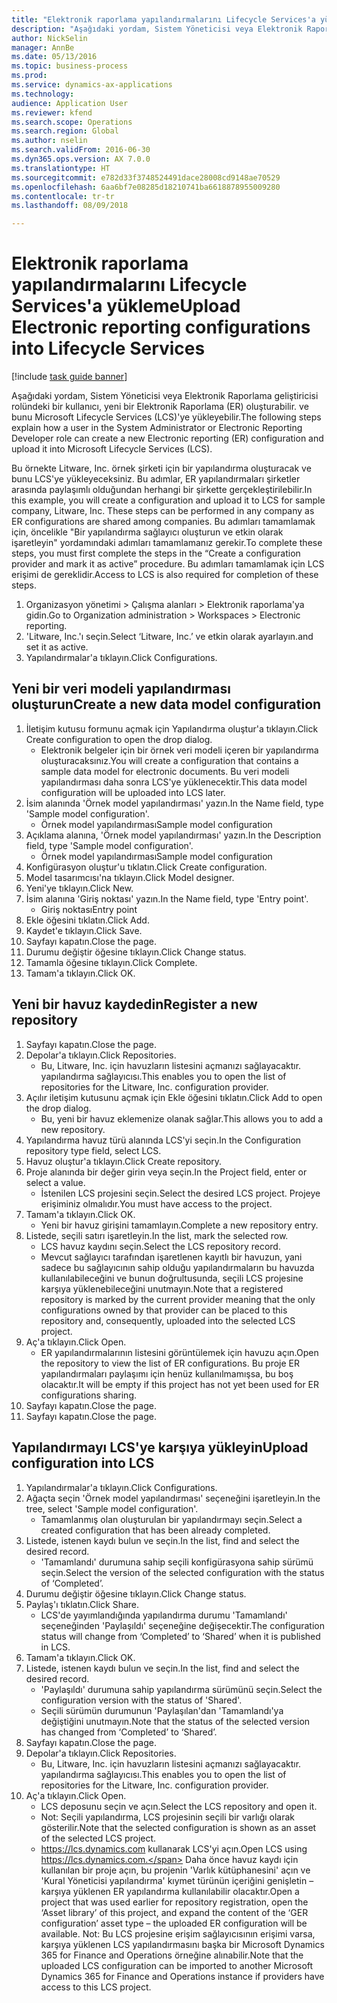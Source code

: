 ```yaml
--- 
title: "Elektronik raporlama yapılandırmalarını Lifecycle Services'a yükleme"
description: "Aşağıdaki yordam, Sistem Yöneticisi veya Elektronik Raporlama geliştiricisi rolündeki bir kullanıcı, yeni bir Elektronik Raporlama (ER) oluşturabilir. ve bunu Microsoft Lifecycle Services (LCS)'ye yükleyebilir."
author: NickSelin
manager: AnnBe
ms.date: 05/13/2016
ms.topic: business-process
ms.prod: 
ms.service: dynamics-ax-applications
ms.technology: 
audience: Application User
ms.reviewer: kfend
ms.search.scope: Operations
ms.search.region: Global
ms.author: nselin
ms.search.validFrom: 2016-06-30
ms.dyn365.ops.version: AX 7.0.0
ms.translationtype: HT
ms.sourcegitcommit: e782d33f3748524491dace28008cd9148ae70529
ms.openlocfilehash: 6aa6bf7e08285d18210741ba6618878955009280
ms.contentlocale: tr-tr
ms.lasthandoff: 08/09/2018

---
```

# <a name="upload-electronic-reporting-configurations-into-lifecycle-services"></a><span data-ttu-id="a5076-103">Elektronik raporlama yapılandırmalarını Lifecycle Services'a yükleme</span><span class="sxs-lookup"><span data-stu-id="a5076-103">Upload Electronic reporting configurations into Lifecycle Services</span></span>

[!include [task guide banner](../../includes/task-guide-banner.md)]

<span data-ttu-id="a5076-104">Aşağıdaki yordam, Sistem Yöneticisi veya Elektronik Raporlama geliştiricisi rolündeki bir kullanıcı, yeni bir Elektronik Raporlama (ER) oluşturabilir. ve bunu Microsoft Lifecycle Services (LCS)'ye yükleyebilir.</span><span class="sxs-lookup"><span data-stu-id="a5076-104">The following steps explain how a user in the System Administrator or Electronic Reporting Developer role can create a new Electronic reporting (ER) configuration and upload it into Microsoft Lifecycle Services (LCS).</span></span>

<span data-ttu-id="a5076-105">Bu örnekte Litware, Inc. örnek şirketi için bir yapılandırma oluşturacak ve bunu LCS'ye yükleyeceksiniz. Bu adımlar, ER yapılandırmaları şirketler arasında paylaşımlı olduğundan herhangi bir şirkette gerçekleştirilebilir.</span><span class="sxs-lookup"><span data-stu-id="a5076-105">In this example, you will create a configuration and upload it to LCS for sample company, Litware, Inc. These steps can be performed in any company as ER configurations are shared among companies.</span></span> <span data-ttu-id="a5076-106">Bu adımları tamamlamak için, öncelikle "Bir yapılandırma sağlayıcı oluşturun ve etkin olarak işaretleyin" yordamındaki adımları tamamlamanız gerekir.</span><span class="sxs-lookup"><span data-stu-id="a5076-106">To complete these steps, you must first complete the steps in the “Create a configuration provider and mark it as active” procedure.</span></span> <span data-ttu-id="a5076-107">Bu adımları tamamlamak için LCS erişimi de gereklidir.</span><span class="sxs-lookup"><span data-stu-id="a5076-107">Access to LCS is also required for completion of these steps.</span></span>

1. <span data-ttu-id="a5076-108">Organizasyon yönetimi > Çalışma alanları > Elektronik raporlama'ya gidin.</span><span class="sxs-lookup"><span data-stu-id="a5076-108">Go to Organization administration > Workspaces > Electronic reporting.</span></span>
2. <span data-ttu-id="a5076-109">'Litware, Inc.'ı seçin.</span><span class="sxs-lookup"><span data-stu-id="a5076-109">Select ‘Litware, Inc.’</span></span> <span data-ttu-id="a5076-110">ve etkin olarak ayarlayın.</span><span class="sxs-lookup"><span data-stu-id="a5076-110">and set it as active.</span></span>
3. <span data-ttu-id="a5076-111">Yapılandırmalar'a tıklayın.</span><span class="sxs-lookup"><span data-stu-id="a5076-111">Click Configurations.</span></span>

## <a name="create-a-new-data-model-configuration"></a><span data-ttu-id="a5076-112">Yeni bir veri modeli yapılandırması oluşturun</span><span class="sxs-lookup"><span data-stu-id="a5076-112">Create a new data model configuration</span></span>
1. <span data-ttu-id="a5076-113">İletişim kutusu formunu açmak için Yapılandırma oluştur'a tıklayın.</span><span class="sxs-lookup"><span data-stu-id="a5076-113">Click Create configuration to open the drop dialog.</span></span>
    * <span data-ttu-id="a5076-114">Elektronik belgeler için bir örnek veri modeli içeren bir yapılandırma oluşturacaksınız.</span><span class="sxs-lookup"><span data-stu-id="a5076-114">You will create a configuration that contains a sample data model for electronic documents.</span></span> <span data-ttu-id="a5076-115">Bu veri modeli yapılandırması daha sonra LCS'ye yüklenecektir.</span><span class="sxs-lookup"><span data-stu-id="a5076-115">This data model configuration will be uploaded into LCS later.</span></span>  
2. <span data-ttu-id="a5076-116">İsim alanında 'Örnek model yapılandırması' yazın.</span><span class="sxs-lookup"><span data-stu-id="a5076-116">In the Name field, type 'Sample model configuration'.</span></span>
    * <span data-ttu-id="a5076-117">Örnek model yapılandırması</span><span class="sxs-lookup"><span data-stu-id="a5076-117">Sample model configuration</span></span>  
3. <span data-ttu-id="a5076-118">Açıklama alanına, 'Örnek model yapılandırması' yazın.</span><span class="sxs-lookup"><span data-stu-id="a5076-118">In the Description field, type 'Sample model configuration'.</span></span>
    * <span data-ttu-id="a5076-119">Örnek model yapılandırması</span><span class="sxs-lookup"><span data-stu-id="a5076-119">Sample model configuration</span></span>  
4. <span data-ttu-id="a5076-120">Konfigürasyon oluştur'u tıklatın.</span><span class="sxs-lookup"><span data-stu-id="a5076-120">Click Create configuration.</span></span>
5. <span data-ttu-id="a5076-121">Model tasarımcısı'na tıklayın.</span><span class="sxs-lookup"><span data-stu-id="a5076-121">Click Model designer.</span></span>
6. <span data-ttu-id="a5076-122">Yeni'ye tıklayın.</span><span class="sxs-lookup"><span data-stu-id="a5076-122">Click New.</span></span>
7. <span data-ttu-id="a5076-123">İsim alanına 'Giriş noktası' yazın.</span><span class="sxs-lookup"><span data-stu-id="a5076-123">In the Name field, type 'Entry point'.</span></span>
    * <span data-ttu-id="a5076-124">Giriş noktası</span><span class="sxs-lookup"><span data-stu-id="a5076-124">Entry point</span></span>  
8. <span data-ttu-id="a5076-125">Ekle öğesini tıklatın.</span><span class="sxs-lookup"><span data-stu-id="a5076-125">Click Add.</span></span>
9. <span data-ttu-id="a5076-126">Kaydet'e tıklayın.</span><span class="sxs-lookup"><span data-stu-id="a5076-126">Click Save.</span></span>
10. <span data-ttu-id="a5076-127">Sayfayı kapatın.</span><span class="sxs-lookup"><span data-stu-id="a5076-127">Close the page.</span></span>
11. <span data-ttu-id="a5076-128">Durumu değiştir öğesine tıklayın.</span><span class="sxs-lookup"><span data-stu-id="a5076-128">Click Change status.</span></span>
12. <span data-ttu-id="a5076-129">Tamamla öğesine tıklayın.</span><span class="sxs-lookup"><span data-stu-id="a5076-129">Click Complete.</span></span>
13. <span data-ttu-id="a5076-130">Tamam'a tıklayın.</span><span class="sxs-lookup"><span data-stu-id="a5076-130">Click OK.</span></span>

## <a name="register-a-new--repository"></a><span data-ttu-id="a5076-131">Yeni bir havuz kaydedin</span><span class="sxs-lookup"><span data-stu-id="a5076-131">Register a new  repository</span></span>
1. <span data-ttu-id="a5076-132">Sayfayı kapatın.</span><span class="sxs-lookup"><span data-stu-id="a5076-132">Close the page.</span></span>
2. <span data-ttu-id="a5076-133">Depolar'a tıklayın.</span><span class="sxs-lookup"><span data-stu-id="a5076-133">Click Repositories.</span></span>
    * <span data-ttu-id="a5076-134">Bu, Litware, Inc. için havuzların listesini açmanızı sağlayacaktır. yapılandırma sağlayıcısı.</span><span class="sxs-lookup"><span data-stu-id="a5076-134">This enables you to open the list of repositories for the Litware, Inc. configuration provider.</span></span>  
3. <span data-ttu-id="a5076-135">Açılır iletişim kutusunu açmak için Ekle öğesini tıklatın.</span><span class="sxs-lookup"><span data-stu-id="a5076-135">Click Add to open the drop dialog.</span></span>
    * <span data-ttu-id="a5076-136">Bu, yeni bir havuz eklemenize olanak sağlar.</span><span class="sxs-lookup"><span data-stu-id="a5076-136">This allows you to add a new repository.</span></span>  
4. <span data-ttu-id="a5076-137">Yapılandırma havuz türü alanında LCS'yi seçin.</span><span class="sxs-lookup"><span data-stu-id="a5076-137">In the Configuration repository type field, select LCS.</span></span>
5. <span data-ttu-id="a5076-138">Havuz oluştur'a tıklayın.</span><span class="sxs-lookup"><span data-stu-id="a5076-138">Click Create repository.</span></span>
6. <span data-ttu-id="a5076-139">Proje alanında bir değer girin veya seçin.</span><span class="sxs-lookup"><span data-stu-id="a5076-139">In the Project field, enter or select a value.</span></span>
    * <span data-ttu-id="a5076-140">İstenilen LCS projesini seçin.</span><span class="sxs-lookup"><span data-stu-id="a5076-140">Select the desired LCS project.</span></span> <span data-ttu-id="a5076-141">Projeye erişiminiz olmalıdır.</span><span class="sxs-lookup"><span data-stu-id="a5076-141">You must have access to the project.</span></span>  
7. <span data-ttu-id="a5076-142">Tamam'a tıklayın.</span><span class="sxs-lookup"><span data-stu-id="a5076-142">Click OK.</span></span>
    * <span data-ttu-id="a5076-143">Yeni bir havuz girişini tamamlayın.</span><span class="sxs-lookup"><span data-stu-id="a5076-143">Complete a new repository entry.</span></span>  
8. <span data-ttu-id="a5076-144">Listede, seçili satırı işaretleyin.</span><span class="sxs-lookup"><span data-stu-id="a5076-144">In the list, mark the selected row.</span></span>
    * <span data-ttu-id="a5076-145">LCS havuz kaydını seçin.</span><span class="sxs-lookup"><span data-stu-id="a5076-145">Select the LCS repository record.</span></span>  
    * <span data-ttu-id="a5076-146">Mevcut sağlayıcı tarafından işaretlenen kayıtlı bir havuzun, yani sadece bu sağlayıcının sahip olduğu yapılandırmaların bu havuzda kullanılabileceğini ve bunun doğrultusunda, seçili LCS projesine karşıya yüklenebileceğini unutmayın.</span><span class="sxs-lookup"><span data-stu-id="a5076-146">Note that a registered repository is marked by the current provider meaning that the only configurations owned by that provider can be placed to this repository and, consequently, uploaded into the selected LCS project.</span></span>  
9. <span data-ttu-id="a5076-147">Aç'a tıklayın.</span><span class="sxs-lookup"><span data-stu-id="a5076-147">Click Open.</span></span>
    * <span data-ttu-id="a5076-148">ER yapılandırmalarının listesini görüntülemek için havuzu açın.</span><span class="sxs-lookup"><span data-stu-id="a5076-148">Open the repository to view the list of ER configurations.</span></span> <span data-ttu-id="a5076-149">Bu proje ER yapılandırmaları paylaşımı için henüz kullanılmamışsa, bu boş olacaktır.</span><span class="sxs-lookup"><span data-stu-id="a5076-149">It will be empty if this project has not yet been used for ER configurations sharing.</span></span>  
10. <span data-ttu-id="a5076-150">Sayfayı kapatın.</span><span class="sxs-lookup"><span data-stu-id="a5076-150">Close the page.</span></span>
11. <span data-ttu-id="a5076-151">Sayfayı kapatın.</span><span class="sxs-lookup"><span data-stu-id="a5076-151">Close the page.</span></span>

## <a name="upload-configuration-into-lcs"></a><span data-ttu-id="a5076-152">Yapılandırmayı LCS'ye karşıya yükleyin</span><span class="sxs-lookup"><span data-stu-id="a5076-152">Upload configuration into LCS</span></span>
1. <span data-ttu-id="a5076-153">Yapılandırmalar'a tıklayın.</span><span class="sxs-lookup"><span data-stu-id="a5076-153">Click Configurations.</span></span>
2. <span data-ttu-id="a5076-154">Ağaçta seçin 'Örnek model yapılandırması' seçeneğini işaretleyin.</span><span class="sxs-lookup"><span data-stu-id="a5076-154">In the tree, select 'Sample model configuration'.</span></span>
    * <span data-ttu-id="a5076-155">Tamamlanmış olan oluşturulan bir yapılandırmayı seçin.</span><span class="sxs-lookup"><span data-stu-id="a5076-155">Select a created configuration that has been already completed.</span></span>  
3. <span data-ttu-id="a5076-156">Listede, istenen kaydı bulun ve seçin.</span><span class="sxs-lookup"><span data-stu-id="a5076-156">In the list, find and select the desired record.</span></span>
    * <span data-ttu-id="a5076-157">'Tamamlandı' durumuna sahip seçili konfigürasyona sahip sürümü seçin.</span><span class="sxs-lookup"><span data-stu-id="a5076-157">Select the version of the selected configuration with the status of ‘Completed’.</span></span>  
4. <span data-ttu-id="a5076-158">Durumu değiştir öğesine tıklayın.</span><span class="sxs-lookup"><span data-stu-id="a5076-158">Click Change status.</span></span>
5. <span data-ttu-id="a5076-159">Paylaş'ı tıklatın.</span><span class="sxs-lookup"><span data-stu-id="a5076-159">Click Share.</span></span>
    * <span data-ttu-id="a5076-160">LCS'de yayımlandığında yapılandırma durumu 'Tamamlandı' seçeneğinden 'Paylaşıldı' seçeneğine değişecektir.</span><span class="sxs-lookup"><span data-stu-id="a5076-160">The configuration status will change from ‘Completed’ to ‘Shared’ when it is published in LCS.</span></span>  
6. <span data-ttu-id="a5076-161">Tamam'a tıklayın.</span><span class="sxs-lookup"><span data-stu-id="a5076-161">Click OK.</span></span>
7. <span data-ttu-id="a5076-162">Listede, istenen kaydı bulun ve seçin.</span><span class="sxs-lookup"><span data-stu-id="a5076-162">In the list, find and select the desired record.</span></span>
    * <span data-ttu-id="a5076-163">'Paylaşıldı' durumuna sahip yapılandırma sürümünü seçin.</span><span class="sxs-lookup"><span data-stu-id="a5076-163">Select the configuration version with the status of 'Shared'.</span></span>  
    * <span data-ttu-id="a5076-164">Seçili sürümün durumunun 'Paylaşılan'dan 'Tamamlandı'ya değiştiğini unutmayın.</span><span class="sxs-lookup"><span data-stu-id="a5076-164">Note that the status of the selected version has changed from ‘Completed’ to ‘Shared’.</span></span>  
8. <span data-ttu-id="a5076-165">Sayfayı kapatın.</span><span class="sxs-lookup"><span data-stu-id="a5076-165">Close the page.</span></span>
9. <span data-ttu-id="a5076-166">Depolar'a tıklayın.</span><span class="sxs-lookup"><span data-stu-id="a5076-166">Click Repositories.</span></span>
    * <span data-ttu-id="a5076-167">Bu, Litware, Inc. için havuzların listesini açmanızı sağlayacaktır. yapılandırma sağlayıcısı.</span><span class="sxs-lookup"><span data-stu-id="a5076-167">This enables you to open the list of repositories for the Litware, Inc. configuration provider.</span></span>  
10. <span data-ttu-id="a5076-168">Aç'a tıklayın.</span><span class="sxs-lookup"><span data-stu-id="a5076-168">Click Open.</span></span>
    * <span data-ttu-id="a5076-169">LCS deposunu seçin ve açın.</span><span class="sxs-lookup"><span data-stu-id="a5076-169">Select the LCS repository and open it.</span></span>  
    * <span data-ttu-id="a5076-170">Not: Seçili yapılandırma, LCS projesinin seçili bir varlığı olarak gösterilir.</span><span class="sxs-lookup"><span data-stu-id="a5076-170">Note that the selected configuration is shown as an asset of the selected LCS project.</span></span>  
    * <span data-ttu-id="a5076-171">https://lcs.dynamics.com kullanarak LCS'yi açın.</span><span class="sxs-lookup"><span data-stu-id="a5076-171">Open LCS using https://lcs.dynamics.com.</span></span> <span data-ttu-id="a5076-172">Daha önce havuz kaydı için kullanılan bir proje açın, bu projenin 'Varlık kütüphanesini' açın ve 'Kural Yöneticisi yapılandırma' kıymet türünün içeriğini genişletin – karşıya yüklenen ER yapılandırma kullanılabilir olacaktır.</span><span class="sxs-lookup"><span data-stu-id="a5076-172">Open a project that was used earlier for repository registration, open the ‘Asset library’ of this project, and expand the content of the ‘GER configuration’ asset type – the uploaded ER configuration will be available.</span></span> <span data-ttu-id="a5076-173">Not: Bu LCS projesine erişim sağlayıcısının erişimi varsa, karşıya yüklenen LCS yapılandırmasını başka bir Microsoft Dynamics 365 for Finance and Operations örneğine alınabilir.</span><span class="sxs-lookup"><span data-stu-id="a5076-173">Note that the uploaded LCS configuration can be imported to another Microsoft Dynamics 365 for Finance and Operations instance if providers have access to this LCS project.</span></span>  


